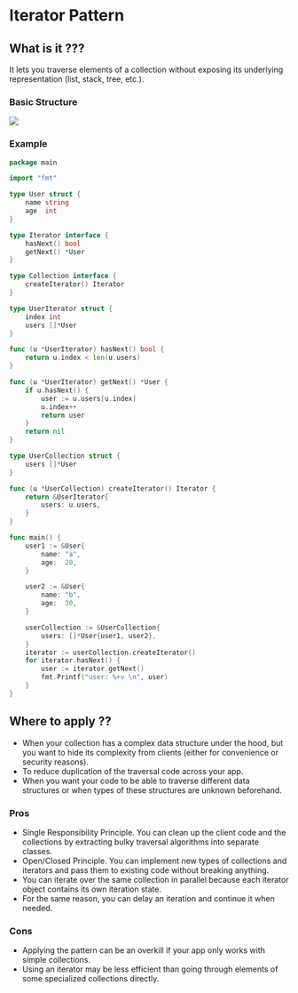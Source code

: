 # Iterator Pattern

##  What is it ???

It lets you traverse elements of a collection without exposing its underlying representation (list, stack, tree, etc.).

### Basic Structure

<image src="https://github.com/aditya109/software-engineering-interview-rampup/blob/main/2-system-design-and-rest/2-design-patterns/assets/iterator-pattern.png?raw=true"/>

### Example

```go
package main

import "fmt"

type User struct {
	name string
	age  int
}

type Iterator interface {
	hasNext() bool
	getNext() *User
}

type Collection interface {
	createIterator() Iterator
}

type UserIterator struct {
	index int
	users []*User
}

func (u *UserIterator) hasNext() bool {
	return u.index < len(u.users)
}

func (u *UserIterator) getNext() *User {
	if u.hasNext() {
		user := u.users[u.index]
		u.index++
		return user
	}
	return nil
}

type UserCollection struct {
	users []*User
}

func (u *UserCollection) createIterator() Iterator {
	return &UserIterator{
		users: u.users,
	}
}

func main() {
	user1 := &User{
		name: "a",
		age:  20,
	}

	user2 := &User{
		name: "b",
		age:  30,
	}

	userCollection := &UserCollection{
		users: []*User{user1, user2},
	}
	iterator := userCollection.createIterator()
	for iterator.hasNext() {
		user := iterator.getNext()
		fmt.Printf("user: %+v \n", user)
	}
}

```

## Where to apply ??

- When your collection has a complex data structure under the hood, but you want to hide its complexity from clients (either for convenience or security reasons).
- To reduce duplication of the traversal code across your app.
- When you want your code to be able to traverse different data structures or when types of these structures are unknown beforehand.

### Pros

- Single Responsibility Principle. You can clean up the client code and the collections by extracting bulky traversal algorithms into separate classes.
- Open/Closed Principle. You can implement new types of collections and iterators and pass them to existing code without breaking anything.
- You can iterate over the same collection in parallel because each iterator object contains its own iteration state.
- For the same reason, you can delay an iteration and continue it when needed.

### Cons

- Applying the pattern can be an overkill if your app only works with simple collections. 
- Using an iterator may be less efficient than going through elements of some specialized collections directly.